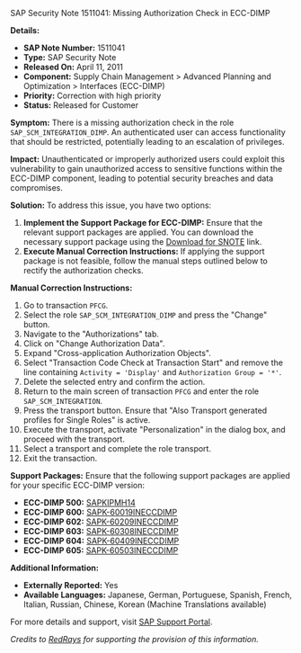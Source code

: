 SAP Security Note 1511041: Missing Authorization Check in ECC-DIMP

**Details:**
- **SAP Note Number:** 1511041
- **Type:** SAP Security Note
- **Released On:** April 11, 2011
- **Component:** Supply Chain Management > Advanced Planning and Optimization > Interfaces (ECC-DIMP)
- **Priority:** Correction with high priority
- **Status:** Released for Customer

**Symptom:**
There is a missing authorization check in the role `SAP_SCM_INTEGRATION_DIMP`. An authenticated user can access functionality that should be restricted, potentially leading to an escalation of privileges.

**Impact:**
Unauthenticated or improperly authorized users could exploit this vulnerability to gain unauthorized access to sensitive functions within the ECC-DIMP component, leading to potential security breaches and data compromises.

**Solution:**
To address this issue, you have two options:
1. **Implement the Support Package for ECC-DIMP:** Ensure that the relevant support packages are applied. You can download the necessary support package using the [Download for SNOTE](https://notesdownloads.sap.com/note/0040000008954122017) link.
2. **Execute Manual Correction Instructions:** If applying the support package is not feasible, follow the manual steps outlined below to rectify the authorization checks.

**Manual Correction Instructions:**
1. Go to transaction `PFCG`.
2. Select the role `SAP_SCM_INTEGRATION_DIMP` and press the "Change" button.
3. Navigate to the "Authorizations" tab.
4. Click on "Change Authorization Data".
5. Expand "Cross-application Authorization Objects".
6. Select "Transaction Code Check at Transaction Start" and remove the line containing `Activity = 'Display'` and `Authorization Group = '*'`.
7. Delete the selected entry and confirm the action.
8. Return to the main screen of transaction `PFCG` and enter the role `SAP_SCM_INTEGRATION`.
9. Press the transport button. Ensure that "Also Transport generated profiles for Single Roles" is active.
10. Execute the transport, activate "Personalization" in the dialog box, and proceed with the transport.
11. Select a transport and complete the role transport.
12. Exit the transaction.

**Support Packages:**
Ensure that the following support packages are applied for your specific ECC-DIMP version:
- **ECC-DIMP 500:** [SAPKIPMH14](https://me.sap.com/supportpackage/SAPKIPMH14)
- **ECC-DIMP 600:** [SAPK-60019INECCDIMP](https://me.sap.com/supportpackage/SAPK-60019INECCDIMP)
- **ECC-DIMP 602:** [SAPK-60209INECCDIMP](https://me.sap.com/supportpackage/SAPK-60209INECCDIMP)
- **ECC-DIMP 603:** [SAPK-60308INECCDIMP](https://me.sap.com/supportpackage/SAPK-60308INECCDIMP)
- **ECC-DIMP 604:** [SAPK-60409INECCDIMP](https://me.sap.com/supportpackage/SAPK-60409INECCDIMP)
- **ECC-DIMP 605:** [SAPK-60503INECCDIMP](https://me.sap.com/supportpackage/SAPK-60503INECCDIMP)

**Additional Information:**
- **Externally Reported:** Yes
- **Available Languages:** Japanese, German, Portuguese, Spanish, French, Italian, Russian, Chinese, Korean (Machine Translations available)

For more details and support, visit [SAP Support Portal](https://me.sap.com/).

*Credits to [RedRays](https://redrays.io) for supporting the provision of this information.*